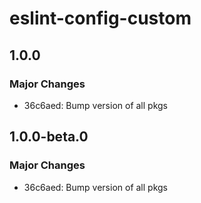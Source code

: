 # eslint-config-custom

## 1.0.0

### Major Changes

- 36c6aed: Bump version of all pkgs

## 1.0.0-beta.0

### Major Changes

- 36c6aed: Bump version of all pkgs
